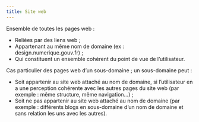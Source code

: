 ```yaml
---
title: Site web
---
```


Ensemble de toutes les pages web :

- Reliées par des liens web ;
- Appartenant au même nom de domaine (ex : design.numerique.gouv.fr) ;
- Qui constituent un ensemble cohérent du point de vue de l’utilisateur.

Cas particulier des pages web d’un sous-domaine ; un sous-domaine peut :

- Soit appartenir au site web attaché au nom de domaine, si l’utilisateur en a une perception cohérente avec les autres pages du site web (par exemple : même structure, même navigation…) ;
- Soit ne pas appartenir au site web attaché au nom de domaine (par exemple : différents blogs en sous-domaine d’un nom de domaine et sans relation les uns avec les autres).

